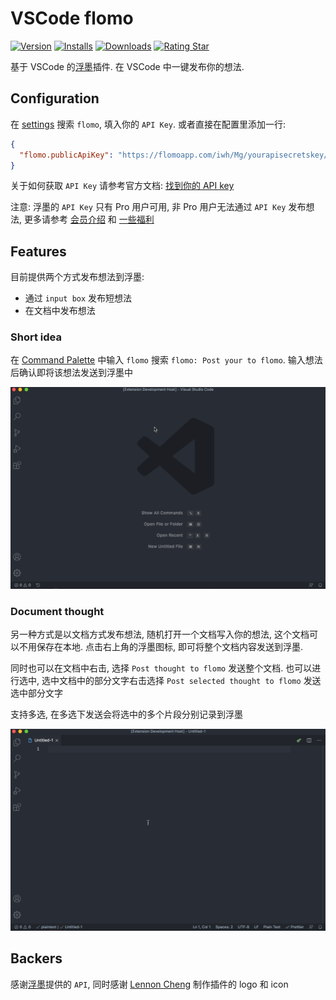 
# VSCode flomo

[![Version](https://vsmarketplacebadge.apphb.com/version-short/Limboer.vscode-flomo.svg)](https://marketplace.visualstudio.com/items?itemName=Limboer.vscode-flomo) [![Installs](https://vsmarketplacebadge.apphb.com/installs-short/Limboer.vscode-flomo.svg)](https://marketplace.visualstudio.com/items?itemName=Limboer.vscode-flomo) [![Downloads](https://vsmarketplacebadge.apphb.com/downloads/Limboer.vscode-flomo.svg)](https://marketplace.visualstudio.com/items?itemName=Limboer.vscode-flomo) [![Rating Star](https://vsmarketplacebadge.apphb.com/rating-star/Limboer.vscode-flomo.svg)](https://marketplace.visualstudio.com/items?itemName=Limboer.vscode-flomo)

基于 VSCode 的[浮墨](https://flomoapp.com/)插件. 在 VSCode 中一键发布你的想法.

## Configuration

在 [settings](https://code.visualstudio.com/docs/getstarted/settings) 搜索 `flomo`, 填入你的 `API Key`. 或者直接在配置里添加一行:

```json
{
  "flomo.publicApiKey": "https://flomoapp.com/iwh/Mg/yourapisecretskey/"
}
```

关于如何获取 `API Key` 请参考官方文档: [找到你的 API key](https://help.flomoapp.com/advance/extension#zhao-dao-ni-de-api-key)

注意: 浮墨的 `API Key` 只有 Pro 用户可用, 非 Pro 用户无法通过 `API Key` 发布想法, 更多请参考 [会员介绍](https://help.flomoapp.com/membership/pro) 和 [一些福利](https://help.flomoapp.com/membership/gift)

## Features

目前提供两个方式发布想法到浮墨:
- 通过 `input box` 发布短想法
- 在文档中发布想法

### Short idea

在 [Command Palette](https://code.visualstudio.com/docs/getstarted/userinterface#_command-palette) 中输入 `flomo` 搜索 `flomo: Post your to flomo`. 输入想法后确认即将该想法发送到浮墨中

![short idea demo](https://raw.githubusercontent.com/hacker0limbo/vscode-flomo/master/images/short-idea-demo.gif)

### Document thought

另一种方式是以文档方式发布想法, 随机打开一个文档写入你的想法, 这个文档可以不用保存在本地. 点击右上角的浮墨图标, 即可将整个文档内容发送到浮墨.

同时也可以在文档中右击, 选择 `Post thought to flomo` 发送整个文档. 也可以进行选中, 选中文档中的部分文字右击选择 `Post selected thought to flomo` 发送选中部分文字

支持多选, 在多选下发送会将选中的多个片段分别记录到浮墨

![document thought demo](https://raw.githubusercontent.com/hacker0limbo/vscode-flomo/master/images/document-thought-demo.gif)

## Backers

感谢[浮墨](https://flomoapp.com/)提供的 `API`, 同时感谢 [Lennon Cheng](https://github.com/lennonzf) 制作插件的 logo 和 icon